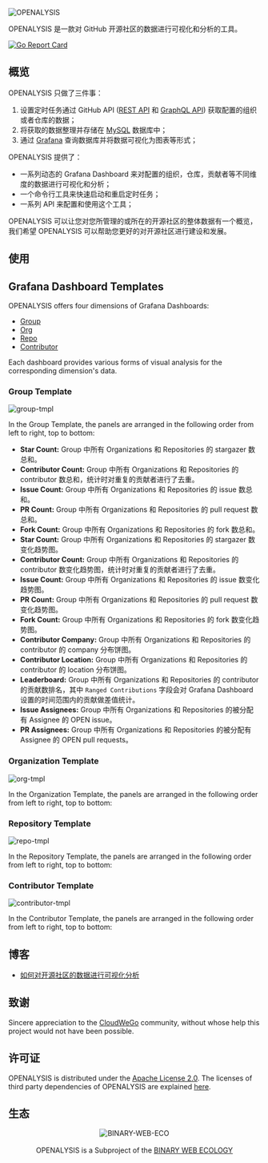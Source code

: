 ![OPENALYSIS](./images/OPENALYSIS.png)

OPENALYSIS 是一款对 GitHub 开源社区的数据进行可视化和分析的工具。

[![Go Report Card](https://goreportcard.com/badge/github.com/B1NARY-GR0UP/openalysis)](https://goreportcard.com/report/github.com/B1NARY-GR0UP/openalysis)

## 概览

OPENALYSIS 只做了三件事：

1. 设置定时任务通过 GitHub API ([REST API](https://docs.github.com/en/rest?apiVersion=2022-11-28) 和 [GraphQL API](https://docs.github.com/en/graphql)) 获取配置的组织或者仓库的数据；
2. 将获取的数据整理并存储在 [MySQL](https://www.mysql.com/) 数据库中；
3. 通过 [Grafana](https://grafana.com/grafana/) 查询数据库并将数据可视化为图表等形式；

OPENALYSIS 提供了：

- 一系列动态的 Grafana Dashboard 来对配置的组织，仓库，贡献者等不同维度的数据进行可视化和分析；
- 一个命令行工具来快速启动和重启定时任务；
- 一系列 API 来配置和使用这个工具；

OPENALYSIS 可以让您对您所管理的或所在的开源社区的整体数据有一个概览，我们希望 OPENALYSIS 可以帮助您更好的对开源社区进行建设和发展。

## 使用


## Grafana Dashboard Templates

OPENALYSIS offers four dimensions of Grafana Dashboards:

- [Group](./template/OPENALYSIS-GROUP-TMPL.json)
- [Org](./template/OPENALYSIS-ORG-TMPL.json)
- [Repo](./template/OPENALYSIS-REPO-TMPL.json)
- [Contributor](./template/OPENALYSIS-CONTRIBUTOR-TMPL.json)

Each dashboard provides various forms of visual analysis for the corresponding dimension's data.

### Group Template

![group-tmpl](./images/tmpl-group-example.png)

In the Group Template, the panels are arranged in the following order from left to right, top to bottom:

- **Star Count:** Group 中所有 Organizations 和 Repositories 的 stargazer 数总和。
- **Contributor Count:** Group 中所有 Organizations 和 Repositories 的 contributor 数总和，统计时对重复的贡献者进行了去重。
- **Issue Count:** Group 中所有 Organizations 和 Repositories 的 issue 数总和。
- **PR Count:** Group 中所有 Organizations 和 Repositories 的 pull request 数总和。
- **Fork Count:** Group 中所有 Organizations 和 Repositories 的 fork 数总和。
- **Star Count:** Group 中所有 Organizations 和 Repositories 的 stargazer 数变化趋势图。
- **Contributor Count:** Group 中所有 Organizations 和 Repositories 的 contributor 数变化趋势图，统计时对重复的贡献者进行了去重。
- **Issue Count:** Group 中所有 Organizations 和 Repositories 的 issue 数变化趋势图。
- **PR Count:** Group 中所有 Organizations 和 Repositories 的 pull request 数变化趋势图。
- **Fork Count:** Group 中所有 Organizations 和 Repositories 的 fork 数变化趋势图。
- **Contributor Company:** Group 中所有 Organizations 和 Repositories 的 contributor 的 company 分布饼图。
- **Contributor Location:** Group 中所有 Organizations 和 Repositories 的 contributor 的 location 分布饼图。
- **Leaderboard:** Group 中所有 Organizations 和 Repositories 的 contributor 的贡献数排名，其中 `Ranged Contributions` 字段会对 Grafana Dashboard 设置的时间范围内的贡献做差值统计。
- **Issue Assignees:** Group 中所有 Organizations 和 Repositories 的被分配有 Assignee 的 OPEN issue。
- **PR Assignees:** Group 中所有 Organizations 和 Repositories 的被分配有 Assignee 的 OPEN pull requests。

### Organization Template

![org-tmpl](./images/tmpl-org-example.png)

In the Organization Template, the panels are arranged in the following order from left to right, top to bottom:

### Repository Template

![repo-tmpl](./images/tmpl-repo-example.png)

In the Repository Template, the panels are arranged in the following order from left to right, top to bottom:

### Contributor Template

![contributor-tmpl](./images/tmpl-contributor-example.png)

In the Contributor Template, the panels are arranged in the following order from left to right, top to bottom:

## 博客

- [如何对开源社区的数据进行可视化分析](https://juejin.cn/post/7359882185362948135)

## 致谢

Sincere appreciation to the [CloudWeGo](https://github.com/cloudwego) community, without whose help this project would not have been possible.

## 许可证

OPENALYSIS is distributed under the [Apache License 2.0](./LICENSE). The licenses of third party dependencies of OPENALYSIS are explained [here](./licenses).

## 生态

<p align="center">
<img src="https://github.com/justlorain/justlorain/blob/main/images/BINARY-WEB-ECO.png" alt="BINARY-WEB-ECO"/>
<br/><br/>
OPENALYSIS is a Subproject of the <a href="https://github.com/B1NARY-GR0UP">BINARY WEB ECOLOGY</a>
</p>